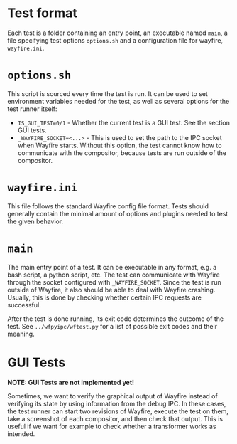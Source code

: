 # Test format

Each test is a folder containing an entry point, an executable named `main`,
a file specifying test options `options.sh` and a configuration file for wayfire, `wayfire.ini`.

# `options.sh`

This script is sourced every time the test is run.
It can be used to set environment variables needed for the test,
as well as several options for the test runner itself:

- `IS_GUI_TEST=0/1` - Whether the current test is a GUI test. See the section GUI tests.
- `_WAYFIRE_SOCKET=<...>` - This is used to set the path to the IPC socket when Wayfire
  starts. Without this option, the test cannot know how to communicate with the compositor,
  because tests are run outside of the compositor.

# `wayfire.ini`

This file follows the standard Wayfire config file format.
Tests should generally contain the minimal amount of options and plugins needed to test the given behavior.

# `main`

The main entry point of a test.
It can be executable in any format, e.g. a bash script, a python script, etc.
The test can communicate with Wayfire through the socket configured with `_WAYFIRE_SOCKET`.
Since the test is run outside of Wayfire, it also should be able to deal with Wayfire crashing.
Usually, this is done by checking whether certain IPC requests are successful.

After the test is done running, its exit code determines the outcome of the test.
See `../wfpyipc/wftest.py` for a list of possible exit codes and their meaning.

# GUI Tests

**NOTE: GUI Tests are not implemented yet!**

Sometimes, we want to verify the graphical output of Wayfire instead of verifying its state
by using information from the debug IPC.
In these cases, the test runner can start two revisions of Wayfire, execute the test on them,
take a screenshot of each compositor, and then check that output.
This is useful if we want for example to check whether a transformer works as intended.
